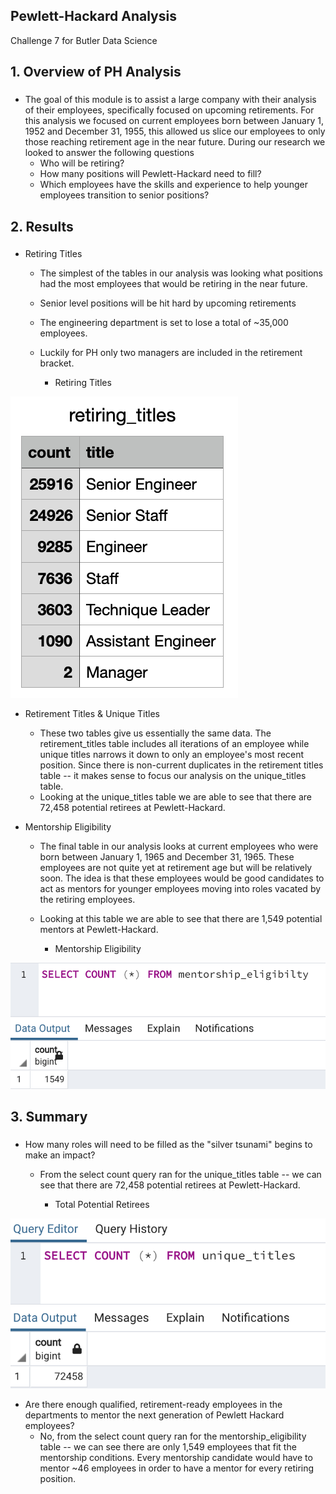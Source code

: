 ## Pewlett-Hackard Analysis
Challenge 7 for Butler Data Science

## 1. Overview of PH Analysis
### 
* The goal of this module is to assist a large company with their analysis of their employees, specifically focused on upcoming retirements. For this analysis we focused on current employees born between January 1, 1952 and December 31, 1955, this allowed us slice our employees to only those reaching retirement age in the near future. During our research we looked to answer the following questions
	- Who will be retiring?
	- How many positions will Pewlett-Hackard need to fill?
	- Which employees have the skills and experience to help younger employees transition to senior positions?

## 2. Results
### 
* Retiring Titles
	- The simplest of the tables in our analysis was looking what positions had the most employees that would be retiring in the near future. 
	- Senior level positions will be hit hard by upcoming retirements 
	- The engineering department is set to lose a total of ~35,000 employees. 
	- Luckily for PH only two managers are included in the retirement bracket. 

	  - Retiring Titles

![Retiring Titles](https://github.com/coxjack/SQLChallenge7/blob/main/additional%20supporting%20images/RT.png)

* Retirement Titles & Unique Titles
	- These two tables give us essentially the same data. The retirement_titles table includes all iterations of an employee while unique titles narrows it down to only an employee's most recent position. Since there is non-current duplicates in the retirement titles table -- it makes sense to focus our analysis on the unique_titles table.
	- Looking at the unique_titles table we are able to see that there are 72,458 potential retirees at Pewlett-Hackard. 

* Mentorship Eligibility
	- The final table in our analysis looks at current employees who were born between January 1, 1965 and December 31, 1965. These employees are not quite yet at retirement age but will be relatively soon. The idea is that these employees would be good candidates to act as mentors for younger employees moving into roles vacated by the retiring employees.
	- Looking at this table we are able to see that there are 1,549 potential mentors at Pewlett-Hackard. 

	  - Mentorship Eligibility

![ME](https://github.com/coxjack/SQLChallenge7/blob/main/additional%20supporting%20images/ME.png)
	
## 3. Summary
### 
* How many roles will need to be filled as the "silver tsunami" begins to make an impact?
	- From the select count query ran for the unique_titles table -- we can see that there are 72,458 potential retirees at Pewlett-Hackard.

	  - Total Potential Retirees

![Unique Titles](https://github.com/coxjack/SQLChallenge7/blob/main/additional%20supporting%20images/UT.png)

* Are there enough qualified, retirement-ready employees in the departments to mentor the next generation of Pewlett Hackard employees?
	- No, from the select count query ran for the mentorship_eligibility table -- we can see there are only 1,549 employees that fit the mentorship conditions. Every mentorship candidate would have to mentor ~46 employees in order to have a mentor for every retiring position. 


